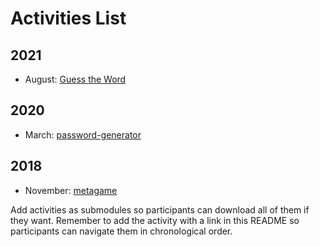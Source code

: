 # Activities List

## 2021

- August: [Guess the Word](guess_the_word)

## 2020

- March: [password-generator](password-generator)

## 2018

- November: [metagame](metagame)

Add activities as submodules so participants can download all of them if they want.
Remember to add the activity with a link in this README so participants can navigate
them in chronological order.
